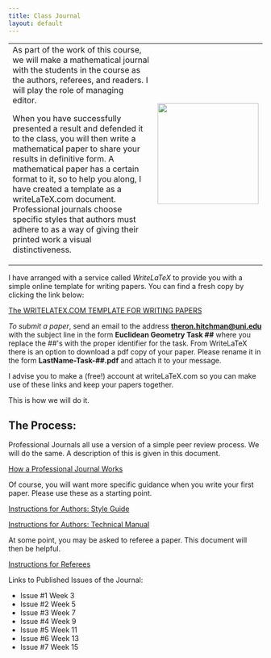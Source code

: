 ```yaml
---
title: Class Journal
layout: default
---
```


<table>
<tr>
<td>
As part of the work of this course, we will make a mathematical journal with
the students in the course as the authors, referees, and readers. I will play
the role of managing editor.

When you have successfully presented a result and defended it to the class,
you will then write a mathematical paper to share your results in definitive
form. A mathematical paper has a certain format to it, so to help you along,
I have created a template as a writeLaTeX.com document. Professional journals
choose specific styles that authors must adhere to as a way of giving their
printed work a visual distinctiveness.
</td>
<td>
<img src="{{ site.url }}/_images/teg_cover1.png" height="200">
</td>
</tr>
</table>

I have arranged with a service called _WriteLaTeX_ to provide you with a simple
online template for writing papers. You can find a fresh copy by clicking the
link below:

[The WRITELATEX.COM TEMPLATE FOR WRITING PAPERS][template]


_To submit a paper_, send an email to the address **theron.hitchman@uni.edu**
with the subject line in the form **Euclidean Geometry Task ##** where you
replace the ##'s with the proper identifier for the task. From WriteLaTeX there
is an option to download a pdf copy of your paper. Please rename it in the form
**LastName-Task-##.pdf** and attach it to your message.

I advise you to make a (free!) account at writeLaTeX.com so you can make use
of these links and keep your papers together.

This is how we will do it.

## The Process:

Professional Journals all use a version of a simple peer review process. We
will do the same. A description of this is given in this document.

[How a Professional Journal Works][prof-journ]

Of course, you will want more specific guidance when you write your first
paper. Please use these as a starting point.

[Instructions for Authors: Style Guide][style]

[Instructions for Authors: Technical Manual][technical-manual]

At some point, you may be asked to referee a paper. This document will then
be helpful.

[Instructions for Referees][referee]

Links to Published Issues of the Journal:

- Issue #1 Week 3
- Issue #2 Week 5
- Issue #3 Week 7
- Issue #4 Week 9
- Issue #5 Week 11
- Issue #6 Week 13
- Issue #7 Week 15


[template]: https://www.writelatex.com/docs?template=transactions
[prof-journ]: https://docs.google.com/document/d/1YEWXn5PSAQhOKPTp291oK2H69COMvDMC5PXpwITHjU0/edit?usp=sharing
[style]: https://docs.google.com/document/d/11IfTITA2q9yE4-ejJwvxrQVb1igaT3rZrBLby_Iq5ck/edit?usp=sharing
[technical-manual]: https://docs.google.com/document/d/1e8TLJ-2_c_I0IIPS1XaM5NbQi2WbJXn3L3ZkrQQXNzA/edit?usp=sharing
[referee]: https://docs.google.com/document/d/1kUEvRLF5keKbJ8wVg4AN3iwYXdd0cxZfmcksilyq8yM/edit
